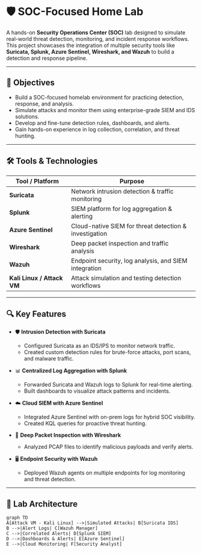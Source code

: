 # 🛡️ SOC-Focused Home Lab

A hands-on **Security Operations Center (SOC)** lab designed to simulate real-world threat detection, monitoring, and incident response workflows.  
This project showcases the integration of multiple security tools like **Suricata, Splunk, Azure Sentinel, Wireshark, and Wazuh** to build a detection and response pipeline.

---

## 🎯 Objectives
- Build a SOC-focused homelab environment for practicing detection, response, and analysis.
- Simulate attacks and monitor them using enterprise-grade SIEM and IDS solutions.
- Develop and fine-tune detection rules, dashboards, and alerts.
- Gain hands-on experience in log collection, correlation, and threat hunting.

---

## 🛠️ Tools & Technologies
| Tool / Platform          | Purpose |
|--------------------------|---------|
| **Suricata**             | Network intrusion detection & traffic monitoring |
| **Splunk**               | SIEM platform for log aggregation & alerting |
| **Azure Sentinel**       | Cloud-native SIEM for threat detection & investigation |
| **Wireshark**            | Deep packet inspection and traffic analysis |
| **Wazuh**                | Endpoint security, log analysis, and SIEM integration |
| **Kali Linux / Attack VM**| Attack simulation and testing detection workflows |

---

## 🔍 Key Features

- 🛡️ **Intrusion Detection with Suricata**
  - Configured Suricata as an IDS/IPS to monitor network traffic.
  - Created custom detection rules for brute-force attacks, port scans, and malware traffic.

- 📊 **Centralized Log Aggregation with Splunk**
  - Forwarded Suricata and Wazuh logs to Splunk for real-time alerting.
  - Built dashboards to visualize attack patterns and incidents.

- ☁️ **Cloud SIEM with Azure Sentinel**
  - Integrated Azure Sentinel with on-prem logs for hybrid SOC visibility.
  - Created KQL queries for proactive threat hunting.

- 🔎 **Deep Packet Inspection with Wireshark**
  - Analyzed PCAP files to identify malicious payloads and verify alerts.

- 🖥️ **Endpoint Security with Wazuh**
  - Deployed Wazuh agents on multiple endpoints for log monitoring and threat detection.

------

## 🧩 Lab Architecture
```mermaid
graph TD
A[Attack VM - Kali Linux] -->|Simulated Attacks| B[Suricata IDS]
B -->|Alert Logs| C[Wazuh Manager]
C -->|Correlated Alerts| D[Splunk SIEM]
D -->|Dashboards & Alerts| E[Azure Sentinel]
E -->|Cloud Monitoring| F[Security Analyst]

